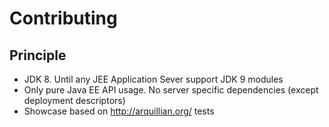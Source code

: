 # Contributing


## Principle
* JDK 8. Until any JEE Application Sever support JDK 9 modules
* Only pure Java EE API usage. No server specific dependencies (except deployment descriptors)
* Showcase based on http://arquillian.org/ tests